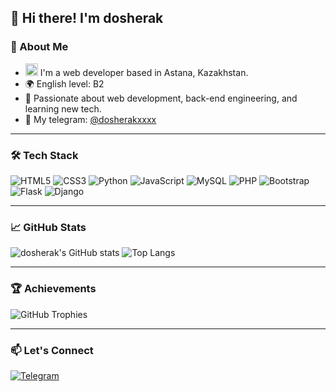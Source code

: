 ## 👋 Hi there! I'm dosherak

### 🧠 About Me

- <img src="https://flagcdn.com/w320/kz.png" width="20" alt="Kazakhstan Flag"/> I'm a web developer based in Astana, Kazakhstan. 
- 🌍 English level: B2  
- 🎯 Passionate about web development, back-end engineering, and learning new tech.  
- 💬 My telegram: [@dosherakxxxx](https://t.me/dosherakxxxx)

---

### 🛠️ Tech Stack

![HTML5](https://img.shields.io/badge/HTML5-E34F26?style=for-the-badge&logo=html5&logoColor=white)
![CSS3](https://img.shields.io/badge/CSS3-1572B6?style=for-the-badge&logo=css3&logoColor=white)
![Python](https://img.shields.io/badge/Python-3670A0?style=for-the-badge&logo=python&logoColor=ffdd54)
![JavaScript](https://img.shields.io/badge/JavaScript-F7DF1E?style=for-the-badge&logo=javascript&logoColor=black)
![MySQL](https://img.shields.io/badge/MySQL-00000F?style=for-the-badge&logo=mysql&logoColor=white)
![PHP](https://img.shields.io/badge/PHP-777BB4?style=for-the-badge&logo=php&logoColor=white)
![Bootstrap](https://img.shields.io/badge/Bootstrap-563d7c?style=for-the-badge&logo=bootstrap&logoColor=white)
![Flask](https://img.shields.io/badge/Flask-black?style=for-the-badge&logo=flask&logoColor=white)
![Django](https://img.shields.io/badge/Django-092E20?style=for-the-badge&logo=django&logoColor=white)

---

### 📈 GitHub Stats

![dosherak's GitHub stats](https://github-readme-stats.vercel.app/api?username=dosherakxxx&show_icons=true&theme=github_dark)
![Top Langs](https://github-readme-stats.vercel.app/api/top-langs/?username=dosherakxxx&layout=compact&theme=github_dark)

---

### 🏆 Achievements

![GitHub Trophies](https://github-profile-trophy.vercel.app/?username=dosherakxxx&theme=algolia)

---

### 📫 Let's Connect

[![Telegram](https://img.shields.io/badge/Telegram-2CA5E0?style=for-the-badge&logo=telegram&logoColor=white)](https://t.me/dosherakxxxx)
